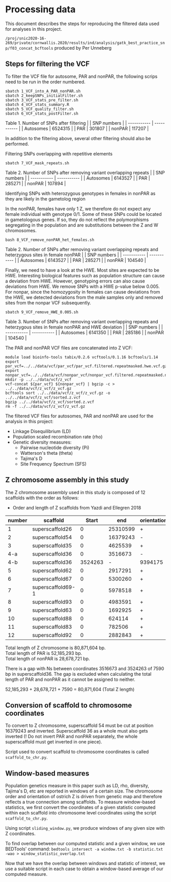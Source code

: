 # Processing data

This document describes the steps for reproducing the filtered data used for analyses in this project.

`/proj/snic2020-16-269/private/cornwallis.2020/results/ind/analysis/gatk_best_practice_snp/f03_concat_bcftools` produced by Per Unneberg

## Steps for filtering the VCF
To filter the VCF file for autosome, PAR and nonPAR, the following scrips need to be run in the order numbered.

```
sbatch 1_VCF_into_A_PAR_nonPAR.sh
sbatch 2_keepSNPs_initialFilter.sh
sbatch 3_VCF_stats_pre_filter.sh
sbatch 4_VCF_stats_summary.R
sbatch 5_VCF_quality_filter.sh
sbatch 6_VCF_stats_postFilter.sh
```

Table 1. Number of SNPs after filtering
|   | SNP numbers |
| ----------- | ----------- |
| Autosomes | 6524315 |
| PAR | 301807 |
| nonPAR | 117207 |

In addition to the filtering above, several other filtering should also be performed. 

Filtering SNPs overlapping with repetitive elements

`sbatch 7_VCF_mask_repeats.sh`

Table 2. Number of SNPs after removing variant overlapping repeats
|   | SNP numbers |
| ----------- | ----------- |
| Autosomes | 6143527 |
| PAR | 285271 |
| nonPAR | 107894 |

Identifying SNPs with heterozygous genotypes in females in nonPAR as they are likely in the gametolog region

In the nonPAR, females have only 1 Z, we therefore do not expect any female individual with genotype 0/1. Some of these SNPs could be 
located in gametologous genes. If so, they do not reflect the polymorphisms segregating in the population and are substitutions between the
Z and W chromosomes.

`bash 8_VCF_remove_nonPAR_het_females.sh`

Table 2. Number of SNPs after removing variant overlapping repeats and heterzygous sites in female nonPAR
|   | SNP numbers |
| ----------- | ----------- |
| Autosomes | 6143527 |
| PAR | 285271 |
| nonPAR | 104540 |

Finally, we need to have a look at the HWE. Most sites are expected to be HWE. Interesting biological features
such as population structure can cause a deviation from HWE. However, genotyping errors can also cause 
deviations from HWE. We remove SNPs with a HWE p-value below 0.005. For nonpar, since the homozygosity in females
can cause deviations from the HWE, we detected deviations from the male samples only and removed sites from the nonpar
VCF subsequently.

`sbatch 9_VCF_remove_HWE_0.005.sh`

Table 3. Number of SNPs after removing variant overlapping repeats and heterzygous sites in female nonPAR and HWE deviation
|   | SNP numbers |
| ----------- | ----------- |
| Autosomes | 6141350 |
| PAR | 285186 |
| nonPAR | 104540 |

The PAR and nonPAR VCF files are concatenated into Z VCF:

```
module load bioinfo-tools tabix/0.2.6 vcftools/0.1.16 bcftools/1.14
export par_vcf=../../data/vcf/par_vcf/par_vcf.filtered.repeatmasked.hwe.vcf.gz
export nonpar_vcf=../../data/vcf/nonpar_vcf/nonpar_vcf.filtered.repeatmasked.nofemalehet.hwe.vcf.gz
mkdir -p ../../data/vcf/z_vcf
vcf-concat ${par_vcf} ${nonpar_vcf} | bgzip -c > ../../data/vcf/z_vcf/z_vcf.gz
bcftools sort ../../data/vcf/z_vcf/z_vcf.gz -o ../../data/vcf/z_vcf/sorted.z.vcf
bgzip ../../data/vcf/z_vcf/sorted.z.vcf
rm -f ../../data/vcf/z_vcf/z_vcf.gz
```

The filtered VCF files for autosomes, PAR and nonPAR are used for the analysis in this project:
- Linkage Disequilibrium (LD)
- Population scaled recombination rate (rho)
- Genetic diversity measures:
    - Pairwise nucleotide diversity (Pi)
    - Watterson's theta (theta)
    - Tajima's D
    - Site Frequency Spectrum (SFS)

## Z chromosome assembly in this study
The Z chromosome assembly used in this study is composed of 12 scaffolds with the order as follows:

 - Order and length of Z scaffolds from Yazdi and Ellegren 2018

| number | scaffold | Start | end | orientation | segment | length |
| ------ | -------- | ----- | --- | ----------- | ------- | ------ |
| 1 | superscaffold26 | 0 | 25310599 | + | PAR | 25310599 |
| 2 | superscaffold54 | 0 | 16379243 | - | PAR | 29256470 |
| 3 | superscaffold35 | 0 | 4625539 | + | PAR | 4625539 |
| 4-a | superscaffold36 | 0 | 3516673 | - | nonPAR | 3516673 |
| 4-b | superscaffold36 | 3524263 | - | 9394175 | PAR | 5869912 |
| 5 | superscaffold62 | 0 | 2917291 | + | nonPAR | 2917291 |
| 6 | superscaffold67 | 0 | 5300260 | + | nonPAR | 5300260 |
| 7 | superscaffold69-1 | 0 | 5978518 | + | nonPAR | 5978518 |
| 8 | superscaffold93 | 0 | 4983591 | + | nonPAR | 4983591 |
| 9 | superscaffold63 | 0 | 1692925 | + | nonPAR | 1692925 |
| 10 | superscaffold88 | 0 | 624114 | + | nonPAR | 624114 |
| 11 | superscaffold83 | 0 | 782506 | + | nonPAR | 782506 |
| 12 | superscaffold92 | 0 | 2882843 | + | nonPAR | 2882843 |

Total length of Z chromosome is 80,871,604 bp. <br>
Total length of PAR is 52,185,293 bp. <br>
Total length of nonPAR is 28,678,721 bp. <br>

There is a gap with Ns between coordinates 3516673 and 3524263 of 7590 bp in superscaffold36.
The gap is excluded when calculating the total length of PAR and nonPAR as it cannot be assigned to neither. 

52,185,293 + 28,678,721 + 7590 = 80,871,604 (Total Z length)

## Conversion of scaffold to chromosome coordinates

To convert to Z chromosome, superscaffold 54 must be cut at position 16379243 and inverted.
Superscaffold 36 as a whole must also gets inverted (! Do not invert PAR and nonPAR separately, the whole superscaffold must get inverted in one piece).

Script used to convert scaffold to chromosome coordinates is called `scaffold_to_chr.py`. 

## Window-based measures

Population genetics measure in this paper such as LD, rho, diversity, Tajima's D, etc are reported in windows of a certain size.
The chromosome order and orientation of ostrich Z is driven from genetic map and therefore reflects a true connection among scaffolds. 
To measure window-based statistics, we first convert the coordinates of a given statistic computed within each scaffold into chromosome level coordinates using
the script `scaffold_to_chr.py`. 

Using script `sliding_window.py`, we produce windows of any given size with Z coordinates.

To find overlap between our computed statistic and a given window, we use BEDTools' command: 
`bedtools intersect -a window.txt -b statistic.txt  -wao > window_statistic_overlap.txt`

Now that we have the overlap between windows and statistic of interest, we use a suitable script in each case to obtain a window-based average of our computed measure.





